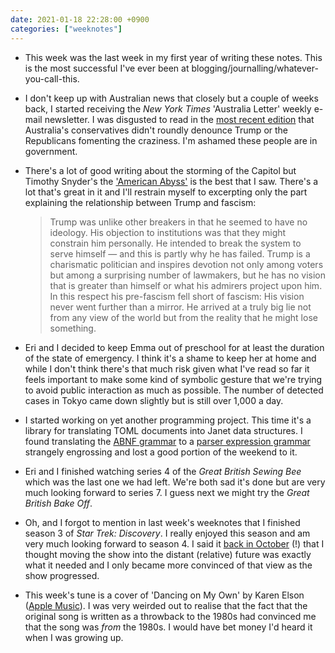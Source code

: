 ```yaml
---
date: 2021-01-18 22:28:00 +0900
categories: ["weeknotes"]
---
```


- This week was the last week in my first year of writing these notes. This is the most successful I've ever been at blogging/journalling/whatever-you-call-this.

- I don't keep up with Australian news that closely but a couple of weeks back, I started receiving the _New York Times_ 'Australia Letter' weekly e-mail newsletter. I was disgusted to read in the [most recent edition](https://www.nytimes.com/2021/01/15/world/australia/trump-misinformation-mccormack.html) that Australia's conservatives didn't roundly denounce Trump or the Republicans fomenting the craziness. I'm ashamed these people are in government.

- There's a lot of good writing about the storming of the Capitol but Timothy Snyder's the ['American Abyss'](https://www.nytimes.com/2021/01/09/magazine/trump-coup.html) is the best that I saw. There's a lot that's great in it and I'll restrain myself to excerpting only the part explaining the relationship between Trump and fascism:

  > Trump was unlike other breakers in that he seemed to have no ideology. His objection to institutions was that they might constrain him personally. He intended to break the system to serve himself — and this is partly why he has failed. Trump is a charismatic politician and inspires devotion not only among voters but among a surprising number of lawmakers, but he has no vision that is greater than himself or what his admirers project upon him. In this respect his pre-fascism fell short of fascism: His vision never went further than a mirror. He arrived at a truly big lie not from any view of the world but from the reality that he might lose something.

- Eri and I decided to keep Emma out of preschool for at least the duration of the state of emergency. I think it's a shame to keep her at home and while I don't think there's that much risk given what I've read so far it feels important to make some kind of symbolic gesture that we're trying to avoid public interaction as much as possible. The number of detected cases in Tokyo came down slightly but is still over 1,000 a day.

- I started working on yet another programming project. This time it's a library for translating TOML documents into Janet data structures. I found translating the [ABNF grammar](https://github.com/toml-lang/toml/blob/1.0.0/toml.abnf) to a [parser expression grammar](https://github.com/pyrmont/tomlin/blob/ade4471d218abc42bc8a7c205650c4a3c8d33d80/src/tomlin/grammar.janet#L148-L349) strangely engrossing and lost a good portion of the weekend to it.

- Eri and I finished watching series 4 of the _Great British Sewing Bee_ which was the last one we had left. We're both sad it's done but are very much looking forward to series 7. I guess next we might try the _Great British Bake Off_.

- Oh, and I forgot to mention in last week's weeknotes that I finished season 3 of _Star Trek: Discovery_. I really enjoyed this season and am very much looking forward to season 4. I said it [back in October](https://updates.inqk.net/post/1603676460.html) (!) that I thought moving the show into the distant (relative) future was exactly what it needed and I only became more convinced of that view as the show progressed.

- This week's tune is a cover of 'Dancing on My Own' by Karen Elson ([Apple Music](https://music.apple.com/us/album/dancing-on-my-own/1543026747?i=1543026752)). I was very weirded out to realise that the fact that the original song is written as a throwback to the 1980s had convinced me that the song was _from_ the 1980s. I would have bet money I'd heard it when I was growing up.
